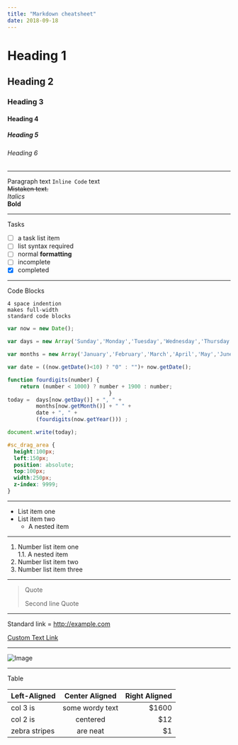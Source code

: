 ```yaml
---
title: "Markdown cheatsheet"
date: 2018-09-18
---
```


# Heading 1
## Heading 2
### Heading 3
#### Heading 4
##### Heading 5
###### Heading 6	

---

Paragraph
text `Inline Code` text		
~~Mistaken text.~~	
*Italics*	
**Bold**	

---

Tasks
- [ ] a task list item
- [ ] list syntax required
- [ ] normal **formatting**
- [ ] incomplete
- [x] completed

---

Code Blocks

    4 space indention
    makes full-width
    standard code blocks

```js
var now = new Date();

var days = new Array('Sunday','Monday','Tuesday','Wednesday','Thursday','Friday','Saturday');

var months = new Array('January','February','March','April','May','June','July','August','September','October','November','December');

var date = ((now.getDate()<10) ? "0" : "")+ now.getDate();

function fourdigits(number)	{
	return (number < 1000) ? number + 1900 : number;
								}
today =  days[now.getDay()] + ", " +
         months[now.getMonth()] + " " +
         date + ", " +
         (fourdigits(now.getYear())) ;

document.write(today);
```

```css
#sc_drag_area {
  height:100px;
  left:150px;
  position: absolute;
  top:100px;
  width:250px;
  z-index: 9999;
}
```

---

* List item one
* List item two
    * A nested item

---

1. Number list item one		
	1.1. A nested item
2. Number list item two
3. Number list item three

---

> Quote
> 
> Second line Quote

---

Standard link =  http://example.com

[Custom Text Link](hhttp://example.com)

---

![Image](https://github.githubassets.com/images/modules/logos_page/GitHub-Mark.png)

---

Table

| Left-Aligned  | Center Aligned  | Right Aligned |
| :------------ |:---------------:| -----:|
| col 3 is      | some wordy text | $1600 |
| col 2 is      | centered        |   $12 |
| zebra stripes | are neat        |    $1 |